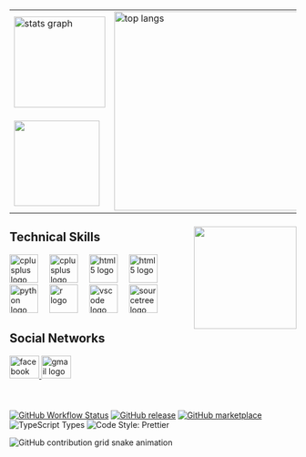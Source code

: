 

###
<div align="center">

  <table border="0" style="border-collapse: collapse;">
    <tr>
      <td><img src="https://github-readme-stats.vercel.app/api?username=baolong2308&show_icons=true&count_private=true" height="160" alt="stats graph" /></td>
      <td rowspan="2"><img src="https://github-readme-stats.vercel.app/api/top-langs/?username=baolong2308&layout=pie&show_icons=true&hide_border=true&count_private=true" height="350" alt="top langs" /></td>
    </tr>
    <tr>
      <td><img src="https://nirzak-streak-stats.vercel.app/?user=baolong2308" height="150"  /></td>
    </tr>
  </table>

</div>








###

<img align="right" height="180" src="https://github.com/user-attachments/assets/8609b600-7fec-49c0-ba9e-fb08b249128a"  />


###
<h2 align="left">Technical Skills </h2>
<div align="left">
  
  <img src="https://cdn.jsdelivr.net/gh/devicons/devicon/icons/cplusplus/cplusplus-original.svg" height="50" alt="cplusplus logo"  />
  <img width="12" />
  <img src="https://cdn.jsdelivr.net/gh/devicons/devicon/icons/c/c-original.svg" height="50" alt="cplusplus logo"  />
  <img width="12" />
  <img src="https://cdn.jsdelivr.net/gh/devicons/devicon/icons/html5/html5-original.svg" height="50" alt="html5 logo"  />
  <img width="12" />
  <img src="https://cdn.jsdelivr.net/gh/devicons/devicon/icons/css3/css3-original.svg" height="50" alt="html5 logo"  />
  <img width="12" />
  <img src="https://cdn.jsdelivr.net/gh/devicons/devicon/icons/python/python-original.svg" height="50" alt="python logo"  />
  <img width="12" />
  <img src="https://cdn.jsdelivr.net/gh/devicons/devicon/icons/r/r-original.svg" height="50" alt="r logo"  />
  <img width="12" />
  <img src="https://cdn.jsdelivr.net/gh/devicons/devicon/icons/vscode/vscode-original.svg" height="50" alt="vscode logo"  />
  <img width="12" />
  <img src="https://cdn.jsdelivr.net/gh/devicons/devicon/icons/sourcetree/sourcetree-original-wordmark.svg" height="50" alt="sourcetree logo"  />
  <img width="12" />

</div>

###
<h2 align="left"> Social Networks</h2>
<div align="left">
  <a href="https://www.facebook.com/baolong238" target="_blank">
    <img src="https://raw.githubusercontent.com/maurodesouza/profile-readme-generator/master/src/assets/icons/social/facebook/default.svg" width="52" height="40" alt="facebook logo" />
  </a>


  <a href="mailto:long.pham2004@hcmut.edu.vn">
    <img src="https://raw.githubusercontent.com/maurodesouza/profile-readme-generator/master/src/assets/icons/social/gmail/default.svg" width="52" height="40" alt="gmail logo" />
  </a>
</div>



###

<br clear="both">


[![GitHub Workflow Status](https://img.shields.io/github/actions/workflow/status/platane/platane/main.yml?label=action&style=flat-square)](https://github.com/Platane/Platane/actions/workflows/main.yml)
[![GitHub release](https://img.shields.io/github/release/platane/snk.svg?style=flat-square)](https://github.com/platane/snk/releases/latest)
[![GitHub marketplace](https://img.shields.io/badge/marketplace-snake-blue?logo=github&style=flat-square)](https://github.com/marketplace/actions/generate-snake-game-from-github-contribution-grid)
![TypeScript Types](https://img.shields.io/npm/types/typescript?style=flat-square)
![Code Style: Prettier](https://img.shields.io/badge/code_style-prettier-ff69b4.svg?style=flat-square)

<picture>
  <source media="(prefers-color-scheme: dark)" srcset="https://raw.githubusercontent.com/platane/snk/output/github-contribution-grid-snake-dark.svg" />
  <source media="(prefers-color-scheme: light)" srcset="https://raw.githubusercontent.com/platane/snk/output/github-contribution-grid-snake.svg" />
  <img alt="GitHub contribution grid snake animation" src="https://raw.githubusercontent.com/platane/baolong2308/output/github-contribution-grid-snake.svg" />
</picture>



###
